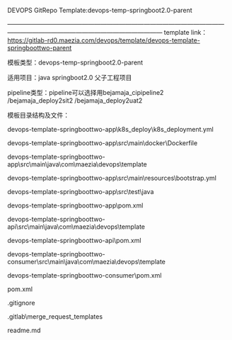 
DEVOPS GitRepo Template:devops-temp-springboot2.0-parent

————————————*————————————*————————————*————————————*————————————
template link：https://gitlab-rd0.maezia.com/devops/template/devops-template-springboottwo-parent

模板类型：devops-temp-springboot2.0-parent

适用项目：java springboot2.0 父子工程项目

pipeline类型：pipeline可以选择用bejamaja_cipipeline2 /bejamaja_deploy2sit2 /bejamaja_deploy2uat2

模板目录结构及文件：

devops-template-springboottwo-app\k8s_deploy\k8s_deployment.yml

devops-template-springboottwo-app\src\main\docker\Dockerfile

devops-template-springboottwo-app\src\main\java\com\maezia\devops\template

devops-template-springboottwo-app\src\main\resources\bootstrap.yml

devops-template-springboottwo-app\src\test\java

devops-template-springboottwo-app\pom.xml

devops-template-springboottwo-api\src\main\java\com\maezia\devops\template

devops-template-springboottwo-api\pom.xml

devops-template-springboottwo-consumer\src\main\java\com\maezia\devops\template

devops-template-springboottwo-consumer\pom.xml

pom.xml

.gitignore

.gitlab\merge_request_templates

readme.md
